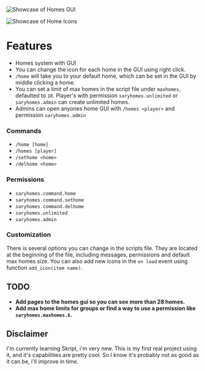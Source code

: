 ![Showcase of Homes GUI](https://i.imgur.com/6bx02LI.png)

![Showcase of Home Icons](https://i.imgur.com/kD98lcF.png)
# Features
* Homes system with GUI
* You can change the icon for each home in the GUI using right click.
* `/home` will take you to your default home, which can be set in the GUI by middle clicking a home.
* You can set a limit of max homes in the script file under `maxhomes`, defaulted to `10`. Player's with permission `saryhomes.unlimited` or `saryhomes.admin` can create unlimited homes.
* Admins can open anyones home GUI with `/homes <player>` and permission `saryhomes.admin`

### Commands
* `/home [home]`
* `/homes [player]`
* `/sethome <home>`
* `/delhome <home>`

### Permissions
* `saryhomes.command.home`
* `saryhomes.command.sethome`
* `saryhomes.command.delhome`
* `saryhomes.unlimited`
* `saryhomes.admin`

### Customization
There is several options you can change in the scripts file. They are located at the beginning of the file, including messages, permissions and default max homes size. You can also add new icons in the `on load` event using function `add_icon(item name)`.

## TODO
* **Add pages to the homes gui so you can see more than 28 homes.**
* **Add max home limits for groups or find a way to use a permission like `saryhomes.maxhomes.6`.**

## Disclaimer
I'm currently learning Skript, i'm very new. This is my first real project using it, and it's capabilities are pretty cool. So I know it's probably not as good as it can be, i'll improve in time.

